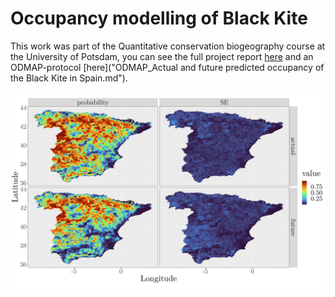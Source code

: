 # Occupancy modelling of Black Kite

This work was part of the Quantitative conservation biogeography course at the University of Potsdam, you can see the full project report [here](Black_kite_occupancy_model_Felix_Noessler_2021.pdf) and an ODMAP-protocol [here]("ODMAP_Actual and future predicted occupancy of the Black Kite in Spain.md").

![](R/results/best_model_map.png)


